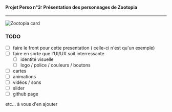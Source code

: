 #### Projet Perso n°3: Présentation des personnages de Zootopia
___

![Zootopia card](./img/zootopia.gif)

### TODO 

- [ ] faire le front pour cette presentation ( celle-ci n'est qu'un exemple)
- [ ] faire en sorte que l'UI/UX soit interressante 
	- [ ] identité visuelle
	- [ ] logo / police / couleurs / boutons
- [ ] cartes
- [ ] animations
- [ ] vidéos / sons
- [ ] slider
- [ ] github page

etc... à vous d'en ajouter